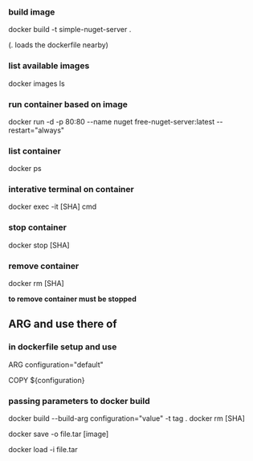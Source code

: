 ### build image

docker build -t simple-nuget-server . 

(. loads the dockerfile nearby)

### list available images

docker images ls

### run container based on image

docker run -d -p 80:80 --name nuget free-nuget-server:latest --restart="always"

### list container

docker ps

### interative terminal on container

docker exec -it [SHA] cmd

### stop container
docker stop [SHA]

### remove container

docker rm [SHA]

**to remove container must be stopped**

## ARG and use there of

### in dockerfile setup and use

ARG configuration="default"

COPY ${configuration}

### passing parameters to docker build

docker build --build-arg configuration="value" -t tag .
docker rm [SHA]

docker save -o file.tar [image]

docker load -i file.tar